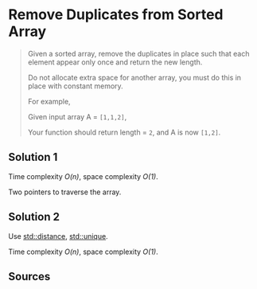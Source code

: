 # Remove Duplicates from Sorted Array

> Given a sorted array, remove the duplicates in place such that each element appear only once and return the new length.
> 
> Do not allocate extra space for another array, you must do this in place with constant memory.
> 
> For example,
> 
> Given input array A = `[1,1,2]`,
> 
> Your function should return length = `2`, and A is now `[1,2]`.

## Solution 1

Time complexity _O(n)_, space complexity _O(1)_.

Two pointers to traverse the array.

## Solution 2

Use [std::distance](http://www.cplusplus.com/reference/iterator/distance/?kw=distance), [std::unique](http://www.cplusplus.com/reference/algorithm/unique/?kw=unique). 

Time complexity _O(n)_, space complexity _O(1)_.

## Sources